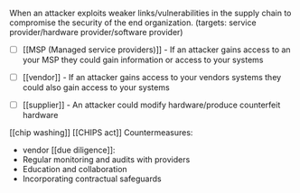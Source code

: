 When an attacker exploits weaker links/vulnerabilities in the supply chain to compromise the security of the end organization. (targets: service provider/hardware provider/software provider)

- [ ] [[MSP (Managed service providers)]] - If an attacker gains access to an your MSP they could gain information or access to your systems

- [ ] [[vendor]] - If an attacker gains access to your vendors systems they could also gain access to your systems

- [ ] [[supplier]] - An attacker could modify hardware/produce counterfeit hardware

[[chip washing]]
[[CHIPS act]]
Countermeasures:
- vendor [[due diligence]]:
- Regular monitoring and audits with providers
- Education and collaboration
- Incorporating contractual safeguards